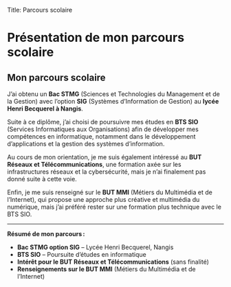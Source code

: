 Title: Parcours scolaire

# Présentation de mon parcours scolaire



## Mon parcours scolaire

J’ai obtenu un **Bac STMG** (Sciences et Technologies du Management et de la Gestion) avec l’option **SIG** (Systèmes d’Information de Gestion) au **lycée Henri Becquerel à Nangis**.

Suite à ce diplôme, j’ai choisi de poursuivre mes études en **BTS SIO** (Services Informatiques aux Organisations) afin de développer mes compétences en informatique, notamment dans le développement d’applications et la gestion des systèmes d’information.

Au cours de mon orientation, je me suis également intéressé au **BUT Réseaux et Télécommunications**, une formation axée sur les infrastructures réseaux et la cybersécurité, mais je n’ai finalement pas donné suite à cette voie.

Enfin, je me suis renseigné sur le **BUT MMI** (Métiers du Multimédia et de l’Internet), qui propose une approche plus créative et multimédia du numérique, mais j’ai préféré rester sur une formation plus technique avec le BTS SIO.

---

**Résumé de mon parcours :**
- **Bac STMG option SIG** – Lycée Henri Becquerel, Nangis
- **BTS SIO** – Poursuite d’études en informatique
- **Intérêt pour le BUT Réseaux et Télécommunications** (sans finalité)
- **Renseignements sur le BUT MMI** (Métiers du Multimédia et de l’Internet)